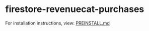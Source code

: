 # firestore-revenuecat-purchases

For installation instructions, view:
[PREINSTALL.md](https://github.com/RevenueCat/firestore-revenuecat-purchases/blob/main/PREINSTALL.md)